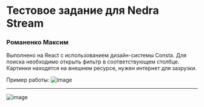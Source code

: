 # Тестовое задание для Nedra Stream
### Романенко Максим

Выполнено на React с использованием дизайн-системы Consta. Для поиска необходимо открыть фильтр в соответствующем столбце. Картинки находятся на внешнем ресурсе, нужен интернет для зазрузки.


Пример работы:
![image](https://user-images.githubusercontent.com/31727311/119836648-9082c700-bf0a-11eb-9e1e-a60e5cb3e04d.png)
******
![image](https://user-images.githubusercontent.com/31727311/119835985-04709f80-bf0a-11eb-88d9-ec788a610174.png)
